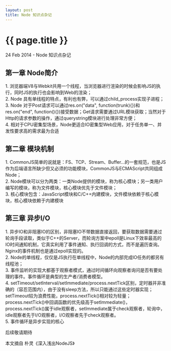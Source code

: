 ```yaml
---
layout: post
title: Node 知识点杂记
---
```


{{ page.title }}
=================

<p class="meta">24 Feb 2014 - Node 知识点杂记</p>

<p>
	<h2>
		第一章 Node简介
	</h2>
	1.	浏览器端V8与Webkit共用一个线程，当浏览器进行渲染的时候会影响JS的执行，同时JS的执行也会影响到Web的渲染；<br/>
	2.	Node 具有单线程的特点，有利也有弊，可以通过child_process实现子进程；<br/>
	3.	Node 对于Post请求可以通过res.on("data", function(trunk){})和res.on("end", function(){})接受数据；Get请求需要通过URL模块获取；当然对于Http的请求参数的操作，通过querystring模块进行处理非常方便；<br/>
	4.	相对于CPU密集型场景，Node更适合IO密集型Web应用，对于任务单一、并发性要求高的需求最为合适

</p>

<p>
	<h2>
		第二章 模块机制
	</h2>
	1.	CommonJS简单的说就是：FS、TCP、Stream、Buffer...的一套规范，也是JS作为后端语言所缺少但又必须的功能模块，CommonJS与ECMAScript共同组成Node；<br/>
	2.	Node模块可以分为两类：一类Node提供的模块，称为核心模块；另一类用户编写的模块，称为文件模块，核心模块优先于文件模块；<br/>
	3.	核心模块包含：JavaScript模块和C/C++内建模块，文件模块依赖于核心模块，核心模块依赖于内建模块
</p>

<p>
	<h2>
		第三章 异步I/O
	</h2>
	1.	异步IO和非阻塞IO的区别，非阻塞IO不带数据直接返回，要获取数据需要通过轮询手段读取，类似于C++的Server，而轮询方案中epoll是Linux下效率最高的IO时间通知机制，它真实利用了事件通知、执行回调的方式，而不是遍历查询。Nginx的事件机制也是通过epoll实现的。<br/>
	2.	Node的单线程，仅仅是JS执行在单线程中，Node的内部完成IO任务的都另有线程池；<br/>
	3.	事件监听的实现大都基于观察者模式，通过时间循环向观察者询问是否有要处理的事件。事件循环是典型的生产者/消费者模型。<br/>
	4. setTimeout/setInterval/setImmediate/process.nextTick区别，定时器并非准确的（容忍范围内），由于没有sleep方法，所以只能通过这些定时器实现；setTimeout较为浪费性能，process.nextTick()相对较为轻量；process.nextTick()中回调函数的优先级高于setImmediate()，process.nextTick()属于idle观察者，setImmediate属于check观察者，轮询中，idle观察者先于I/O观察者，I/O观察者先于check观察者。<br/>
	5. 事件循环是异步实现的核心
</p>

<p>
	后续敬请期待
</p>

本文摘自 朴灵《深入浅出NodeJS》

